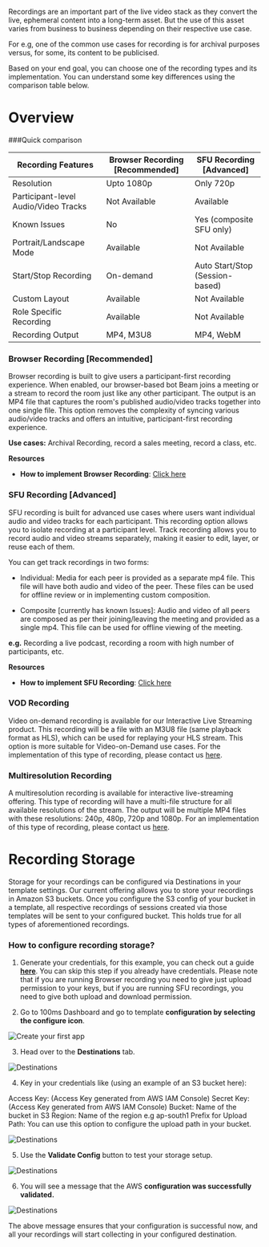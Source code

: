 Recordings are an important part of the live video stack as they convert the live, ephemeral content into a long-term asset. But the use of this asset varies from business to business depending on their respective use case.

For e.g, one of the common use cases for recording is for archival purposes versus, for some, its content to be publicised.

Based on your end goal, you can choose one of the recording types and its implementation. You can understand some key differences using the comparison table below.

# Overview

###Quick comparison

| Recording Features                   | Browser Recording [Recommended] | SFU Recording [Advanced]        |
| ------------------------------------ | ------------------------------- | ------------------------------- |
| Resolution                           | Upto 1080p                      | Only 720p                       |
| Participant-level Audio/Video Tracks | Not Available                   | Available                       |
| Known Issues                         | No                              | Yes (composite SFU only)        |
| Portrait/Landscape Mode              | Available                       | Not Available                   |
| Start/Stop Recording                 | On-demand                       | Auto Start/Stop (Session-based) |
| Custom Layout                        | Available                       | Not Available                   |
| Role Specific Recording              | Available                       | Not Available                   |
| Recording Output                     | MP4, M3U8                       | MP4, WebM                       |

### Browser Recording [Recommended]

Browser recording is built to give users a participant-first recording experience. When enabled, our browser-based bot Beam joins a meeting or a stream to record the room just like any other participant. The output is an MP4 file that captures the room's published audio/video tracks together into one single file. This option removes the complexity of syncing various audio/video tracks and offers an intuitive, participant-first recording experience.

**Use cases:** Archival Recording, record a sales meeting, record a class, etc.

**Resources**

-   **How to implement Browser Recording**: [Click here](https://www.100ms.live/docs/server-side/v2/Destinations/rtmp-streaming-and-browser-recording)

### SFU Recording [Advanced]

SFU recording is built for advanced use cases where users want individual audio and video tracks for each participant. This recording option allows you to isolate recording at a participant level. Track recording allows you to record audio and video streams separately, making it easier to edit, layer, or reuse each of them.

You can get track recordings in two forms:

-   Individual: Media for each peer is provided as a separate mp4 file. This file will have both audio and video of the peer. These files can be used for offline review or in implementing custom composition.

-   Composite [currently has known Issues]: Audio and video of all peers are composed as per their joining/leaving the meeting and provided as a single mp4. This file can be used for offline viewing of the meeting.

**e.g.** Recording a live podcast, recording a room with high number of participants, etc.

**Resources**

-   **How to implement SFU Recording**: [Click here](https://www.100ms.live/docs/server-side/v2/Destinations/recording)

### VOD Recording

Video on-demand recording is available for our Interactive Live Streaming product. This recording will be a file with an M3U8 file (same playback format as HLS), which can be used for replaying your HLS stream. This option is more suitable for Video-on-Demand use cases. For the implementation of this type of recording, please contact us [here](https://www.100ms.live/contact).

### Multiresolution Recording

A multiresolution recording is available for interactive live-streaming offering. This type of recording will have a multi-file structure for all available resolutions of the stream. The output will be multiple MP4 files with these resolutions: 240p, 480p, 720p and 1080p. For an implementation of this type of recording, please contact us [here](https://www.100ms.live/contact).

# Recording Storage

Storage for your recordings can be configured via Destinations in your template settings. Our current offering allows you to store your recordings in Amazon S3 buckets. Once you configure the S3 config of your bucket in a template, all respective recordings of sessions created via those templates will be sent to your configured bucket. This holds true for all types of aforementioned recordings.

### How to configure recording storage?

1. Generate your credentials, for this example, you can check out a guide **[here](https://docs.aws.amazon.com/IAM/latest/UserGuide/id_credentials_access-keys.html)**. You can skip this step if you already have credentials. Please note that if you are running Browser recording you need to give just upload permission to your keys, but if you are running SFU recordings, you need to give both upload and download permission.

2. Go to 100ms Dashboard and go to template **configuration by selecting the configure icon**.

![Create your first app](/docs/docs/v2/recording-storage-settings-step2.png)

3. Head over to the **Destinations** tab.

![Destinations](/docs/docs/v2/recording-storage-settings-step3.png)

4. Key in your credentials like (using an example of an S3 bucket here):

Access Key: (Access Key generated from AWS IAM Console)
Secret Key: (Access Key generated from AWS IAM Console)
Bucket: Name of the bucket in S3
Region: Name of the region e.g ap-south1
Prefix for Upload Path: You can use this option to configure the upload path in your bucket.

![Destinations](/docs/docs/v2/recording-storage-settings-step4.png)

5. Use the **Validate Config** button to test your storage setup.

![Destinations](/docs/docs/v2/recording-storage-settings-step5.png)

6. You will see a message that the AWS **configuration was successfully validated.**

![Destinations](/docs/docs/v2/recording-storage-settings-step6.png)

The above message ensures that your configuration is successful now, and all your recordings will start collecting in your configured destination.

